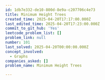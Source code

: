 ```yaml
---
id: 1db7e332-de10-800d-8e9a-c207706c4e73
title: Minimum Height Trees
created_time: 2025-04-20T17:17:00.000Z
last_edited_time: 2025-04-20T17:23:00.000Z
commit_to_git_hub: 'Yes'
leetcode_problem_list: []
problem_link: null
number: 101
last_solved: 2025-04-20T00:00:00.000Z
concept_involved:
  - Graphs
companies_asked: []
problem_name: Minimum Height Trees

---
```

